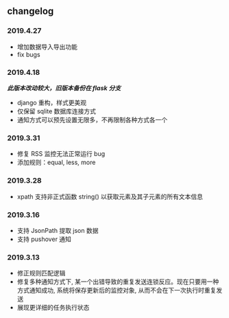 ## changelog
### 2019.4.27
* 增加数据导入导出功能
* fix bugs

### 2019.4.18
***此版本改动较大，旧版本备份在 flask 分支***

* django 重构，样式更美观
* 仅保留 sqlite 数据库连接方式
* 通知方式可以预先设置无限多，不再限制各种方式各一个

### 2019.3.31
* 修复 RSS 监控无法正常运行 bug
* 添加规则：equal, less, more

### 2019.3.28
* xpath 支持非正式函数 string() 以获取元素及其子元素的所有文本信息

### 2019.3.16
* 支持 JsonPath 提取 json 数据
* 支持 pushover 通知

### 2019.3.13
* 修正规则匹配逻辑
* 修复多种通知方式下, 某一个出错导致的重复发送连锁反应。现在只要用一种方式通知成功, 系统将保存更新后的监控对象, 从而不会在下一次执行时重复发送
* 展现更详细的任务执行状态